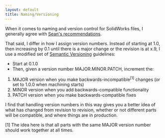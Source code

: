 ```yaml
---
layout: default
title: Naming/Versioning
---
```


When it comes to naming and version control for SolidWorks files, I generally agree with [Sean's recommendations](https://sites.google.com/site/raintomudd/tutorials/solidworks-namingandversions). 

That said, I differ in how I assign version numbers. Instead of starting at 1.0, then increasing by 0.1 until there is a major change or the revision is at x.9, I use a modified set of [Semantic Versioning](http://semver.org/) guidelines: 

- Start at 0.1.0
- Then, given a version number MAJOR.MINOR.PATCH, increment the:

1. MAJOR version when you make backwards-incompatible<sup><span class="c3">[1]</span></sup> changes (or set to 1.0.0 when machining starts)
2. MINOR version when you add backwards-compatible functionality
3. PATCH version when you make backwards-compatible fixes

I find that handling version numbers in this way gives you a better idea of what has changed from revision to revision, whether or not different parts will be compatible, and where things are in production. 

[1] The idea here is that all parts with the same MAJOR version number should work together at all times. 
